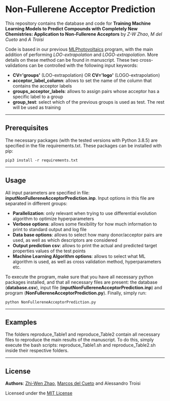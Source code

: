 # Non-Fullerene Acceptor Prediction
This repository contains the database and code for **Training Machine Learning Models to Predict Compounds with Completely New Chemistries: Application to Non-Fullerene Acceptors** by _Z-W Zhao_, _M del Cueto_ and _A Troisi_

Code is based in our previous [MLPhotovoltaics](https://github.com/marcosdelcueto/MachineLearning_AcceptorDonor) program, with the main addition of performing _LOO-extrapolation_ and _LOGO-extrapolation_. More details on these method can be found in manuscript. These two cross-validations can be controlled with the following input keywords:

- **CV='groups'** (LOO-extrapolation) OR **CV='logo'** (LOGO-extrapolation)
- **acceptor\_label\_column**: allows to set the name of the column that contains the acceptor labels
- **groups\_acceptor\_labels**: allows to assign pairs whose acceptor has a specific label to a group
- **group\_test**: select which of the previous groups is used as test. The rest will be used as training

---

## Prerequisites
The necessary packages (with the tested versions with Python 3.8.5) are specified in the file requirements.txt. These packages can be installed with pip:
```
pip3 install -r requirements.txt
```
---

## Usage
All input parameters are specified in file: **inputNonFullereneAcceptorPrediction.inp**. Input options in this file are separated in different groups:

- **Parallelization**: only relevant when trying to use differential evolution algorithm to optimize hyperparameters
- **Verbose options**: allows some flexibility for how much information to print to standard output and log file
- **Data base options**: allows to select how many donor/acceptor pairs are used, as well as which descriptors are considered
- **Output prediction csv**: allows to print the actual and predicted target properties values of the test points
- **Machine Learning Algorithm options**: allows to select what ML algorithm is used, as well as cross validation method, hyperparameters etc.

To execute the program, make sure that you have all necessary python packages installed, and that all necessary files are present: the database (**database.csv**), input file (**inputNonFullereneAcceptorPrediction.inp**) and program (**NonFullereneAcceptorPrediction.py**). Finally, simply run:

```
python NonFullereneAcceptorPrediction.py
```

---

## Examples
The folders reproduce_Table1 and reproduce_Table2 contain all necessary files to reproduce the main results of the manuscript. To do this, simply execute the bash scripts: reproduce_Table1.sh and reproduce_Table2.sh inside their respective folders.

---

## License
**Authors**: [Zhi-Wen Zhao](https://github.com/amiswen), [Marcos del Cueto](https://github.com/marcosdelcueto) and Alessandro Troisi

Licensed under the [MIT License](LICENSE.md) 
